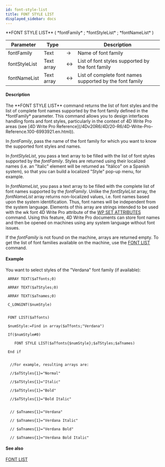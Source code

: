 ```yaml
---
id: font-style-list
title: FONT STYLE LIST
displayed_sidebar: docs
---
```


<!--REF #_command_.FONT STYLE LIST.Syntax-->**FONT STYLE LIST** ( *fontFamily* ; *fontStyleList* ; *fontNameList* )<!-- END REF-->
<!--REF #_command_.FONT STYLE LIST.Params-->
| Parameter | Type |  | Description |
| --- | --- | --- | --- |
| fontFamily | Text | -> | Name of font family |
| fontStyleList | Text array | <-> | List of font styles supported by the font family |
| fontNameList | Text array | <-> | List of complete font names supported by the font family |

<!-- END REF-->

#### Description 

<!--REF #_command_.FONT STYLE LIST.Summary-->The **FONT STYLE LIST** command returns the list of font styles and the list of complete font names supported by the font family defined in the *fontFamily* parameter.<!-- END REF--> This command allows you to design interfaces handling fonts and font styles, particularly in the context of 4D Write Pro areas (see [4D Write Pro Reference](/4Dv20R6/4D/20-R6/4D-Write-Pro-Reference.100-6993921.en.html)).

In *fontFamily*, pass the name of the font family for which you want to know the supported font styles and names.

In *fontStyleList*, you pass a text array to be filled with the list of font styles supported by the *fontFamily*. Styles are returned using their localized names (i.e. an "Italic" element will be returned as "Itálico" on a Spanish system), so that you can build a localized "Style" pop-up menu, for example. 

In *fontNameList*, you pass a text array to be filled with the complete list of font names supported by the *fontFamily*. Unlike the *fontStyleList* array, the *fontNameList* array returns non-localized values, i.e. font names based upon the system identification. Thus, font names will be independent from the system language. Elements of this array are strings intended to be used with the wk font 4D Write Pro attribute of the [WP SET ATTRIBUTES](/4Dv20R6/4D/15-R4/WP-SET-ATTRIBUTES.301-2706358.en.html) command. Using this feature, 4D Write Pro documents can store font names and then be opened on machines using any system language without font issues. 

 If the *fontFamily* is not found on the machine, arrays are returned empty. To get the list of font families available on the machine, use the [FONT LIST](font-list.md) command.

#### Example 

You want to select styles of the "Verdana" font family (if available):

```4d
 ARRAY TEXT($aTfonts;0)

 ARRAY TEXT($aTStyles;0)

 ARRAY TEXT($aTnames;0)

 C_LONGINT($numStyle)
 

 FONT LIST($aTfonts)

 $numStyle:=Find in array($aTfonts;"Verdana")

 If($numStyle#0)

    FONT STYLE LIST($aTfonts{$numStyle};$aTStyles;$aTnames)

 End if
 

  //For example, resulting arrays are:

  //$aTStyles{1}="Normal"

  //$aTStyles{1}="Italic"

  //$aTStyles{1}="Bold"

  //$aTStyles{1}="Bold Italic"
 

  // $aTnames{1}="Verdana"

  // $aTnames{1}="Verdana Italic"

  // $aTnames{1}="Verdana Bold"

  // $aTnames{1}="Verdana Bold Italic"
```

#### See also 
[FONT LIST](font-list.md)  